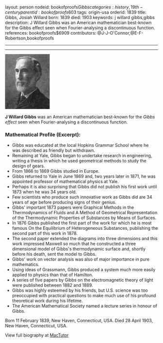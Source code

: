 layout: person
nodeid: bookofproofs$Gibbs
categories: history,19th-century
parentid: bookofproofs$603
tags: origin-usa
orderid: 1839
title: Gibbs, Josiah Willard
born: 1839
died: 1903
keywords: j willard gibbs,gibbs
description: J Willard Gibbs was an American mathematician best-known for the Gibbs effect seen when Fourier-analysing a discontinuous function.
references: bookofproofs$6909
contributors: @J-J-O'Connor,@E-F-Robertson,bookofproofs

---



---

![Gibbs.jpg](https://github.com/bookofproofs/bookofproofs.github.io/blob/main/_sources/_assets/images/portraits/Gibbs.jpg?raw=true)

**J Willard Gibbs** was an American mathematician best-known for the _Gibbs effect_ seen when Fourier-analysing a discontinuous function.

### Mathematical Profile (Excerpt):
* Gibbs was educated at the local Hopkins Grammar School where he was described as friendly but withdrawn.
* Remaining at Yale, Gibbs began to undertake research in engineering, writing a thesis in which he used geometrical methods to study the design of gears.
* From 1866 to 1869 Gibbs studied in Europe.
* Gibbs returned to Yale in June 1869 and, two years later in 1871, he was appointed professor of mathematical physics at Yale.
* Perhaps it is also surprising that Gibbs did not publish his first work until 1873 when he was 34 years old.
* Few scientists who produce such innovative work as Gibbs did are 34 years of age before producing signs of their genius.
* Gibbs' important 1873 papers were Graphical Methods in the Thermodynamics of Fluids and A Method of Geometrical Representation of the Thermodynamic Properties of Substances by Means of Surfaces.
* In 1876 Gibbs published the first part of the work for which he is most famous On the Equilibrium of Heterogeneous Substances, publishing the second part of this work in 1878.
* The second paper extended the diagrams into three dimensions and this work impressed Maxwell so much that he constructed a three dimensional model of Gibbs's thermodynamic surface and, shortly before his death, sent the model to Gibbs.
* Gibbs' work on vector analysis was also of major importance in pure mathematics.
* Using ideas of Grassmann, Gibbs produced a system much more easily applied to physics than that of Hamilton.
* A series of five papers by Gibbs on the electromagnetic theory of light were published between 1882 and 1889.
* Gibbs was highly esteemed by his friends, but U.S. science was too preoccupied with practical questions to make much use of his profound theoretical work during his lifetime.
* The American Mathematical Society named a lecture series in honour of Gibbs.

Born 11 February 1839, New Haven, Connecticut, USA. Died 28 April 1903, New Haven, Connecticut, USA.

View full biography at [MacTutor](https://mathshistory.st-andrews.ac.uk/Biographies/Gibbs/)
